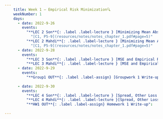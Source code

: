```yaml
---
    title: Week 1 – Empirical Risk Minimization🔍
    weekNumber: 1
    days:
      - date: 2022-9-26
        events:
          "**LEC 2 Son**{: .label .label-lecture } [Minimizing Mean Absolute Error](resources/lecture/lec02_son.pdf), [filled](resources/lecture/lec02_son_annotated.pdf)":
            "[C1, P5-9](resources/notes/notes_chapter_1.pdf#page=5)"
          "**LEC 2 Mahdi**{: .label .label-lecture } [Minimizing Mean Absolute Error](resources/lecture/lec02_mahdi.pdf), [filled](resources/lecture/lec02_mahdi_annotated.pdf)":
            "[C1, P5-9](resources/notes/notes_chapter_1.pdf#page=5)"
      - date: 2022-9-28
        events:
          "**LEC 3 Son**{: .label .label-lecture } [MSE and Empirical Risk Minimization](resources/lecture/lec03_son.pdf), [filled](resources/lecture/lec03_son_annotated.pdf)":
          "**LEC 3 Mahdi**{: .label .label-lecture } [MSE and Empirical Risk Minimization](resources/lecture/lec03_mahdi.pdf), filled":
      - date: 2022-9-29
        events:
          "**Group1 OUT**{: .label .label-assign} [Groupwork 1 Write-up](/resources/groupwork/gw1.pdf)":
      
      - date: 2022-9-30
        events:
          "**LEC 4 Son**{: .label .label-lecture } [Spread, Other Loss Functions, Gradient Descent](resources/lecture/lec04_son.pdf), filled" :
          "**LEC 4 Mahdi**{: .label .label-lecture }[Spread, Other Loss Functions, Gradient Descent](resources/lecture/lec04_mahdi.pdf), filled" :
          "**HW1 OUT**{: .label .label-assign} Homework 1 Write-up":
            
---
```

